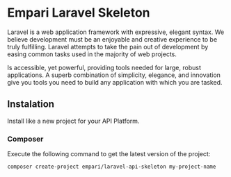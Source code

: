 Empari Laravel Skeleton
=======================
Laravel is a web application framework with expressive, elegant syntax. We believe development must be an enjoyable and creative experience to be truly fulfilling. Laravel attempts to take the pain out of development by easing common tasks used in the majority of web projects.

Is accessible, yet powerful, providing tools needed for large, robust applications. A superb combination of simplicity, elegance, and innovation give you tools you need to build any application with which you are tasked.

## Instalation
Install like a new project for your API Platform.

### Composer
Execute the following command to get the latest version of the project:

```terminal
composer create-project empari/laravel-api-skeleton my-project-name
```

